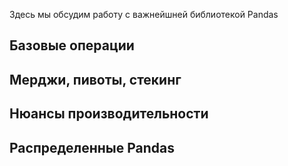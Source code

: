Здесь мы обсудим работу с важнейшней библиотекой Pandas

## Базовые операции
## Мерджи, пивоты, стекинг
## Нюансы производительности
## Распределенные Pandas